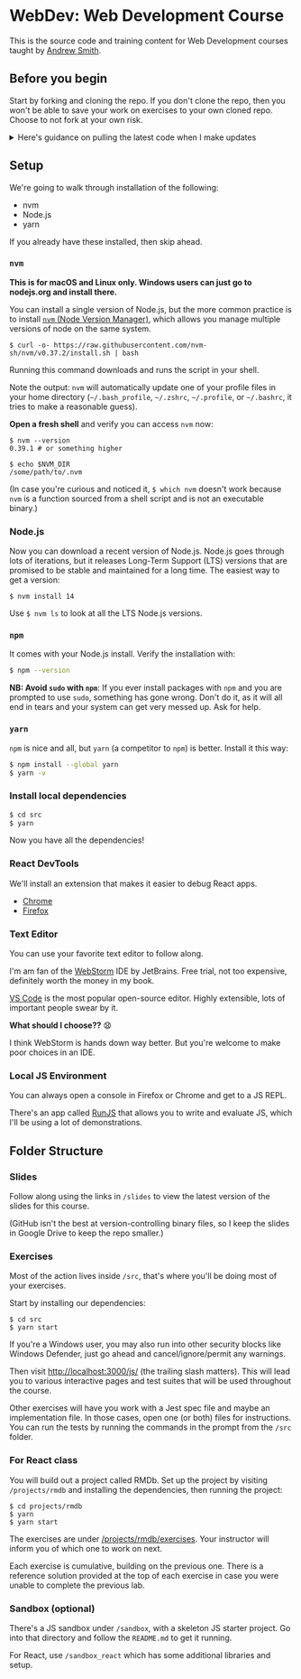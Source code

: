 # WebDev: Web Development Course

This is the source code and training content for Web Development courses taught by [Andrew Smith](https://github.com/andrewsouthpaw/).

## Before you begin

Start by forking and cloning the repo. If you don't clone the repo, then you won't be able to save your work on exercises to your own cloned repo. Choose to not fork at your own risk.

<details><summary>Here's guidance on pulling the latest code when I make updates</summary>

Once you've cloned the repo, set this repo as the `upstream`

```
$ git remote add upstream https://github.com/AndrewSouthpaw/webdev.git
```

When I update the repo and you want to pull the recent changes in upstream:

```
$ git checkout master
$ git pull upstream master
```

You're encouraged to work on a branch during the course, so you can easily re-play your changes on top of any updates I make by running a little helper script:

```
$ bin/branchupdate
``` 

</details>

## Setup

We're going to walk through installation of the following:

- nvm
- Node.js
- yarn

If you already have these installed, then skip ahead.

### `nvm`

**This is for macOS and Linux only. Windows users can just go to nodejs.org and install there.**

You can install a single version of Node.js, but the more common practice is to install [`nvm` (Node Version Manager)](https://github.com/nvm-sh/nvm), which allows you manage multiple versions of node on the same system.

```
$ curl -o- https://raw.githubusercontent.com/nvm-sh/nvm/v0.37.2/install.sh | bash
```

Running this command downloads and runs the script in your shell.

Note the output: `nvm` will automatically update one of your profile files in your home directory (`~/.bash_profile`, `~/.zshrc`, `~/.profile`, or `~/.bashrc`, it tries to make a reasonable guess).
 
**Open a fresh shell** and verify you can access `nvm` now:

```shell
$ nvm --version
0.39.1 # or something higher

$ echo $NVM_DIR
/some/path/to/.nvm
```

(In case you're curious and noticed it, `$ which nvm` doesn't work because `nvm` is a function sourced from a shell script and is not an executable binary.)

### Node.js

Now you can download a recent version of Node.js. Node.js goes through lots of iterations, but it releases Long-Term Support (LTS) versions that are promised to be stable and maintained for a long time. The easiest way to get a version:

```shell
$ nvm install 14
``` 

Use `$ nvm ls` to look at all the LTS Node.js versions.

### `npm`

It comes with your Node.js install. Verify the installation with:

```bash
$ npm --version
```

**NB: Avoid `sudo` with `npm`**: If you ever install packages with `npm` and you are prompted to use `sudo`, something has gone wrong. Don't do it, as it will all end in tears and your system can get very messed up. Ask for help.

### `yarn`

`npm` is nice and all, but `yarn` (a competitor to `npm`) is better. Install it this way:

```bash
$ npm install --global yarn
$ yarn -v
```

### Install local dependencies

```bash
$ cd src
$ yarn
```

Now you have all the dependencies!

### React DevTools

We'll install an extension that makes it easier to debug React apps.

* [Chrome](https://chrome.google.com/webstore/detail/react-developer-tools/fmkadmapgofadopljbjfkapdkoienihi)
* [Firefox](https://addons.mozilla.org/en-US/firefox/addon/react-devtools/)

### Text Editor

You can use your favorite text editor to follow along.

I'm am fan of the [WebStorm](https://www.jetbrains.com/webstorm/) IDE by JetBrains. Free trial, not too expensive, definitely worth the money in my book.

[VS Code](https://code.visualstudio.com/) is the most popular open-source editor. Highly extensible, lots of important people swear by it. 

**What should I choose??** 😧

I think WebStorm is hands down way better. But you're welcome to make poor choices in an IDE.

### Local JS Environment

You can always open a console in Firefox or Chrome and get to a JS REPL.

There's an app called [RunJS](https://runjs.dev/) that allows you to write and evaluate JS, which I'll be using a lot of demonstrations.

## Folder Structure

### Slides

Follow along using the links in `/slides` to view the latest version of the slides for this course.

(GitHub isn't the best at version-controlling binary files, so I keep the slides in Google Drive to keep the repo smaller.)

### Exercises

Most of the action lives inside `/src`, that's where you'll be doing most of your exercises.

Start by installing our dependencies:

```shell
$ cd src
$ yarn start
```

If you're a Windows user, you may also run into other security blocks like Windows Defender, just go ahead and cancel/ignore/permit any warnings.

Then visit <http://localhost:3000/js/> (the trailing slash matters). This will lead you to various interactive pages and test suites that will be used throughout the course.

Other exercises will have you work with a Jest spec file and maybe an implementation file. In those cases, open one (or both) files for instructions. You can run the tests by running the commands in the prompt from the `/src` folder.

### For React class

You will build out a project called RMDb. Set up the project by visiting `/projects/rmdb` and installing the dependencies, then running the project:

```shell
$ cd projects/rmdb
$ yarn
$ yarn start
```

The exercises are under [/projects/rmdb/exercises](/projects/rmdb/exercises). Your instructor will inform you of which one to work on next.

Each exercise is cumulative, building on the previous one. There is a reference solution provided at the top of each exercise in case you were unable to complete the previous lab.

### Sandbox (optional)

There's a JS sandbox under `/sandbox`, with a skeleton JS starter project. Go into that directory and follow the `README.md` to get it running.

For React, use `/sandbox_react` which has some additional libraries and setup.
